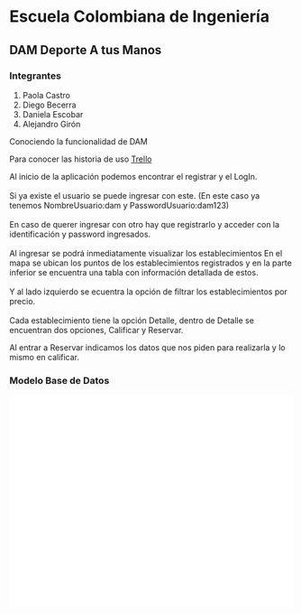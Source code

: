 <h1>Escuela Colombiana de Ingeniería </h1>
<h2>DAM Deporte A tus Manos</h2>

<h3>Integrantes</h3> 

 <ol>
    <li>Paola Castro</li>
    <li>Diego Becerra</li>
	<li>Daniela Escobar</li>
	<li>Alejandro Girón</li>
 </ol>

Conociendo la funcionalidad de DAM

Para conocer las historia de uso <a href="https://trello.com/b/1f63Qk0Q/cosw-2016-1-deporte-a-tus-manos">Trello</a>

<p align=left>Al inicio de la aplicación podemos encontrar el registrar y el LogIn.
<br></br>
Si ya existe el usuario se puede ingresar con este. (En este caso ya tenemos NombreUsuario:dam y PasswordUsuario:dam123)
<br></br>
En caso de querer ingresar con otro hay que registrarlo y acceder con la identificación y password ingresados.
<br></br>
Al ingresar se podrá inmediatamente visualizar los establecimientos
En el mapa se ubican los puntos de los establecimientos registrados y en la parte inferior se encuentra una tabla con información detallada de estos.
<br></br>
Y al lado izquierdo se ecuentra la opción de filtrar los establecimientos por precio.
<br></br>
Cada establecimiento tiene la opción Detalle, dentro de Detalle se encuentran dos opciones, Calificar y Reservar.

Al entrar a Reservar indicamos los datos que nos piden para realizarla y lo mismo en calificar.
</p>

<h3>Modelo Base de Datos</h3>
<img src="src/main/resources/static/app/images/modelo.PNG" align="middle">





